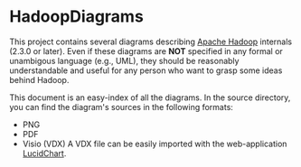 HadoopDiagrams
==============

This project contains several diagrams describing [Apache Hadoop](http://hadoop.apache.org/) internals (2.3.0 or later). Even if these diagrams are **NOT** specified in any formal or unambigous language (e.g., UML), they should be reasonably understandable and useful for any person who want to grasp some ideas behind Hadoop.

This document is an easy-index of all the diagrams. In the source directory, you can find the diagram's sources in the following formats:
* PNG
* PDF
* Visio (VDX)
A VDX file can be easily imported with the web-application [LucidChart](www.lucidchart.com).
